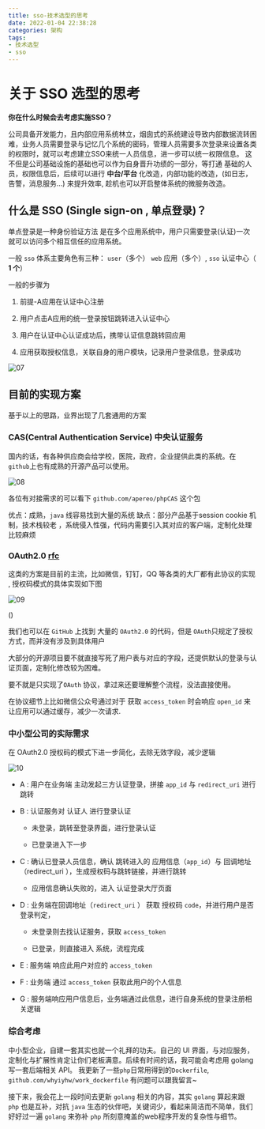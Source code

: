 ```yaml
---
title: sso-技术选型的思考
date: 2022-01-04 22:38:28
categories: 架构
tags:
- 技术选型
- sso
---
```


# 关于 SSO 选型的思考

**你在什么时候会去考虑实施SSO？**

公司具备开发能力，且内部应用系统林立，烟囱式的系统建设导致内部数据流转困难，业务人员需要登录与记忆几个系统的密码，管理人员需要多次登录来设置各类的权限时，就可以考虑建立SSO来统一人员信息，进一步可以统一权限信息。
这不但是公司基础设施的基础也可以作为自身晋升功绩的一部分，等打通 基础的人员，权限信息后，后续可以进行 **中台/平台** 化改造，内部功能的改造，(如日志，告警，消息服务...) 来提升效率, 趁机也可以开启整体系统的微服务改造。

## 什么是 SSO (Single sign-on , 单点登录)？

单点登录是一种身份验证方法 是在多个应用系统中，用户只需要登录(认证)一次就可以访问多个相互信任的应用系统。

一般 `sso` 体系主要角色有三种： `user`（多个） `web` 应用（多个）, `sso` 认证中心（ **1 个**）

一般的步骤为

1. 前提-A应用在认证中心注册

2. 用户点击A应用的统一登录按钮跳转进入认证中心

3. 用户在认证中心认证成功后，携带认证信息跳转回应用

4. 应用获取授权信息，关联自身的用户模块，记录用户登录信息，登录成功

![07](/img/07.png)

## 目前的实现方案

基于以上的思路，业界出现了几套通用的方案

### CAS(Central Authentication Service) 中央认证服务

国内的话，有各种供应商会给学校，医院，政府，企业提供此类的系统。在`github`上也有成熟的开源产品可以使用。

![08](/img/08.jpg)

各位有对接需求的可以看下 `github.com/apereo/phpCAS` 这个包

优点：成熟，`java` 线容易找到大量的系统
缺点：部分产品基于session cookie 机制，技术栈较老 ，系统侵入性强，代码内需要引入其对应的客户端，定制化处理比较麻烦

### OAuth2.0 [rfc](http://www.rfcreader.com/#rfc6749)



这类的方案是目前的主流，比如微信，钉钉，QQ 等各类的大厂都有此协议的实现 , 授权码模式的具体实现如下图

![09](/img/09.jpg)

()


我们也可以在 `GitHub` 上找到 大量的 `OAuth2.0` 的代码，但是 `OAuth`只规定了授权方式，而并没有涉及到具体用户

大部分的开源项目要不就直接写死了用户表与对应的字段，还提供默认的登录与认证页面，定制化修改较为困难。

要不就是只实现了`OAuth` 协议，拿过来还要理解整个流程，没法直接使用。

在协议细节上比如微信公众号通过对于 获取 `access_token` 时会响应 `open_id` 来让应用可以通过缓存，减少一次请求.



### 中小型公司的实际需求

在 OAuth2.0 授权码的模式下进一步简化，去除无效字段，减少逻辑

![10](/img/10.jpg)

- A : 用户在业务端 主动发起三方认证登录，拼接 `app_id` 与 `redirect_uri` 进行跳转

- B : 认证服务对 认证人 进行登录认证

  - 未登录，跳转至登录界面，进行登录认证

  - 已登录进入下一步

- C : 确认已登录人员信息，确认 跳转进入的 应用信息（`app_id`）与 回调地址（redirect_uri ），生成授权码与跳转链接，并进行跳转

  - 应用信息确认失败的，进入 认证登录大厅页面

- D :   业务端在回调地址（`redirect_uri` ） 获取 授权码 `code`，并进行用户是否登录判定，

  - 未登录则去找认证服务，获取 `access_token`

  - 已登录，则直接进入 系统，流程完成

- E : 服务端 响应此用户对应的 `access_token`

- F : 业务端 通过 `access_token`  获取此用户的个人信息

- G : 服务端响应用户信息后，业务端通过此信息，进行自身系统的登录注册相关逻辑

### 综合考虑

中小型企业，自建一套其实也就一个礼拜的功夫。自己的 UI 界面，与对应服务，定制化与扩展性肯定让你们老板满意。后续有时间的话，我可能会考虑用 golang 写一套后端相关 API。
我更新了一些`php`日常用得到的`Dockerfile`, `github.com/whyiyhw/work_dockerfile` 有问题可以跟我留言~

接下来，我会花上一段时间去更新 `golang` 相关的内容，其实 `golang` 算起来跟 `php` 也是互补，对抗 `java` 生态的伙伴吧，关键词少，看起来简洁而不简单，我们好好过一遍 `golang` 来弥补 `php` 所刻意掩盖的web程序开发的复杂性与细节。